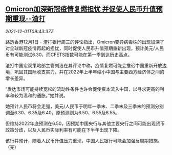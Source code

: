<!--1638352862000-->
[Omicron加深新冠疫情复燃担忧 并促使人民币升值预期重现--渣打](https://cn.reuters.com/article/omicron-standard-chartered-yuan-1201-wed-idCNKBS2IG3GQ)
------

<div><i>2021-12-01T09:43:37Z</i></div><p>路透香港12月1日 - 渣打银行周三的评论指出，Omicron变异病毒株的出现加深了对全球新冠疫情再起的担忧，同时促使人民币升值预期重新出现，预计美元/人民币有可能测试6.30，而CFETS指数可能在第一季到达历史高点。</p><p>渣打中国宏观策略部主管刘洁在其评论中称，疫情复燃可能会推迟中国重新开放边境，巩固其国际收支实力，并在2022年上半年缩小中国与主要西方经济体之间的增长差异。</p><p>“发达市场可能持续宽松的流动性条件也许会促使资本流入中国，以寻求更高的利率和较为温和的通胀。”她并说。</p><p>她预计人民币将会走强，美元/人民币于明年一季末、二季末及三季末的预测分别调至6.30、6.35及6.40，原预测则为6.50、6.55及6.55。</p><p>但维持2022年底预测在6.50，因预期中国央行与其他主要央行之间可能出现货币政策分歧，以及人民币实际利率有可能在下半年出现下降。</p><p>该行并预计，随着人民币升值压力重现，中国人民银行可能会加强反周期措施。（完）</p>
